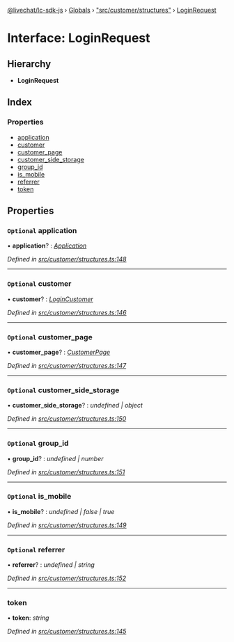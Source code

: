 [@livechat/lc-sdk-js](../README.md) › [Globals](../globals.md) › ["src/customer/structures"](../modules/_src_customer_structures_.md) › [LoginRequest](_src_customer_structures_.loginrequest.md)

# Interface: LoginRequest

## Hierarchy

* **LoginRequest**

## Index

### Properties

* [application](_src_customer_structures_.loginrequest.md#optional-application)
* [customer](_src_customer_structures_.loginrequest.md#optional-customer)
* [customer_page](_src_customer_structures_.loginrequest.md#optional-customer_page)
* [customer_side_storage](_src_customer_structures_.loginrequest.md#optional-customer_side_storage)
* [group_id](_src_customer_structures_.loginrequest.md#optional-group_id)
* [is_mobile](_src_customer_structures_.loginrequest.md#optional-is_mobile)
* [referrer](_src_customer_structures_.loginrequest.md#optional-referrer)
* [token](_src_customer_structures_.loginrequest.md#token)

## Properties

### `Optional` application

• **application**? : *[Application](_src_customer_structures_.application.md)*

*Defined in [src/customer/structures.ts:148](https://github.com/livechat/lc-sdk-js/blob/21d7a55/src/customer/structures.ts#L148)*

___

### `Optional` customer

• **customer**? : *[LoginCustomer](_src_customer_structures_.logincustomer.md)*

*Defined in [src/customer/structures.ts:146](https://github.com/livechat/lc-sdk-js/blob/21d7a55/src/customer/structures.ts#L146)*

___

### `Optional` customer_page

• **customer_page**? : *[CustomerPage](_src_customer_structures_.customerpage.md)*

*Defined in [src/customer/structures.ts:147](https://github.com/livechat/lc-sdk-js/blob/21d7a55/src/customer/structures.ts#L147)*

___

### `Optional` customer_side_storage

• **customer_side_storage**? : *undefined | object*

*Defined in [src/customer/structures.ts:150](https://github.com/livechat/lc-sdk-js/blob/21d7a55/src/customer/structures.ts#L150)*

___

### `Optional` group_id

• **group_id**? : *undefined | number*

*Defined in [src/customer/structures.ts:151](https://github.com/livechat/lc-sdk-js/blob/21d7a55/src/customer/structures.ts#L151)*

___

### `Optional` is_mobile

• **is_mobile**? : *undefined | false | true*

*Defined in [src/customer/structures.ts:149](https://github.com/livechat/lc-sdk-js/blob/21d7a55/src/customer/structures.ts#L149)*

___

### `Optional` referrer

• **referrer**? : *undefined | string*

*Defined in [src/customer/structures.ts:152](https://github.com/livechat/lc-sdk-js/blob/21d7a55/src/customer/structures.ts#L152)*

___

###  token

• **token**: *string*

*Defined in [src/customer/structures.ts:145](https://github.com/livechat/lc-sdk-js/blob/21d7a55/src/customer/structures.ts#L145)*
